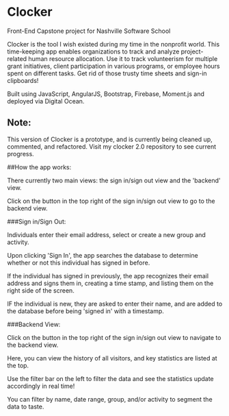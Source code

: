 # Clocker

Front-End Capstone project for Nashville Software School

Clocker is the tool I wish existed during my time in the nonprofit world. This time-keeping app enables organizations to track and analyze project-related human resource allocation. Use it to track volunteerism for multiple grant initiatives, client participation in various programs, or employee hours spent on different tasks. Get rid of those trusty time sheets and sign-in clipboards!

Built using JavaScript, AngularJS, Bootstrap, Firebase, Moment.js and deployed via Digital Ocean.

## Note:

This version of Clocker is a prototype, and is currently being cleaned up, commented, and refactored. Visit my clocker 2.0 repository to see current progress.

##How the app works:

There currently two main views: the sign in/sign out view and the 'backend' view.

Click on the button in the top right of the sign in/sign out view to go to the backend view.

###Sign in/Sign Out:

Individuals enter their email address, select or create a new group and activity.

Upon clicking 'Sign In', the app searches the database to determine whether or not this individual has signed in before.

If the individual has signed in previously, the app recognizes their email address and signs them in, creating a time stamp, and listing them on the right side of the screen.

IF the individual is new, they are asked to enter their name, and are added to the database before being 'signed in' with a timestamp.

###Backend View:

Click on the button in the top right of the sign in/sign out view to navigate to the backend view.

Here, you can view the history of all visitors, and key statistics are listed at the top.

Use the filter bar on the left to filter the data and see the statistics update accordingly in real time!

You can filter by name, date range, group, and/or activity to segment the data to taste.



